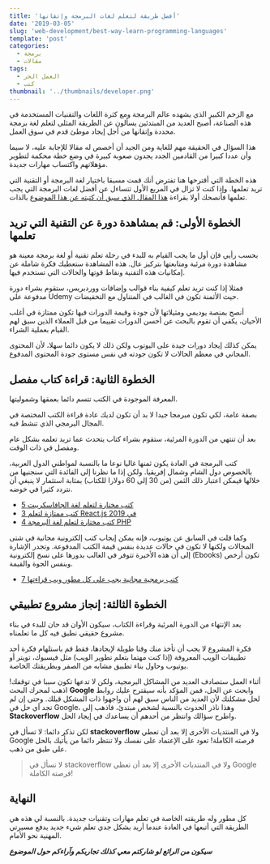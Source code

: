 ```yaml
---
title: 'أفضل طريقة لتعلم لغات البرمجة وإتقانها'
date: '2019-03-05'
slug: 'web-development/best-way-learn-programming-languages'
template: 'post'
categories:
  - برمجة
  - مقالات
tags:
  - العمل الحر
  - كتب
thumbnail: '../thumbnails/developer.png'
---
```


مع الزخم الكبير الذي يشهده عالم البرمجة ومع كثرة اللغات والتقنيات المستخدمة في هذه الصناعة، أصبح العديد من المبتدئين يسألون عن الطريقة المثلى لتعلم لغة برمجة محددة وإتقانها من أجل إيجاد موطئ قدم في سوق العمل.

هذا السؤال في الحقيقة مهم للغاية ومن الجيد أن أخصص له مقالا للإجابة عليه، لا سيما وأن عددا كبيرا من القادمين الجدد يجدون صعوبة كبيرة في وضع خطة محكمة لتطوير مؤهلاتهم واكتساب مهارات جديدة.

هذه الخطة التي أقترحها هنا تفترض أنك قمت مسبقا باختيار لغة البرمجة أو التقنية التي تريد تعلمها. وإذا كنت لا تزال في المربع الأول تتساءل عن أفضل لغات البرمجة التي يجب تعلمها فأنصحك أولا بقراءة [هذا المقال الذي سبق أن كتبته عن هذا الموضوع](https://www.tutomena.com/blog/%d9%84%d8%ba%d8%a7%d8%aa-%d8%a7%d9%84%d8%a8%d8%b1%d9%85%d8%ac%d8%a9-%d8%a7%d9%84%d8%a3%d9%83%d8%ab%d8%b1-%d8%b7%d9%84%d8%a8%d8%a7-%d9%81%d9%8a-%d8%a7%d9%84%d8%b3%d9%88%d9%82/) بالذات.

## الخطوة الأولى: قم بمشاهدة دورة عن التقنية التي تريد تعلمها

بحسب رأيي فإن أول ما يجب القيام به للبدء في رحلة تعلم تقنية أو لغة برمجة معينة هو مشاهدة دورة مرئية ومتابعتها بتركيز عال. هذه المشاهدة ستعطيك فكرة شاملة عن إمكانيات هذه التقنية ونقاط قوتها والحالات التي تستخدم فيها.

فمثلا إذا كنت تريد تعلم كيفية بناء قوالب وإضافات ووردبريس، ستقوم بشراء دورة مدفوعة على Udemy حيث الأثمنة تكون في الغالب في المتناول مع التخفيضات.

أنصح بمنصة يوديمي ومثيلاتها لأن جودة وقيمة الدورات فيها تكون ممتازة في أغلب الأحيان، يكفي أن تقوم بالبحث عن أحسن الدورات تقييما من قبل العملاء الذين سبق لهم القيام بعملية الشراء.

يمكن كذلك إيجاد دورات جيدة على اليوتوب ولكن ذلك لا يكون دائما سهلا، لأن المحتوى المجاني في معظم الحالات لا تكون جودته في نفس مستوى جودة المحتوى المدفوع.

## الخطوة الثانية: قراءة كتاب مفصل

المعرفة الموجودة في الكتب تتسم دائما بعمقها وشموليتها.

بصفة عامة، لكي تكون مبرمجا جيدا لا بد أن تكون لديك عادة قراءة الكتب المختصة في المجال البرمجي الذي تنشط فيه.

بعد أن تنتهي من الدورة المرئية، ستقوم بشراء كتاب يتحدث عما تريد تعلمه بشكل عام ومفصل في ذات الوقت.

كتب البرمجة في العادة يكون ثمنها غاليا نوعا ما بالنسبة لمواطني الدول العربية، بالخصوص دول الشام وشمال إفريقيا. ولكن إذا ما نظرنا إلى الفائدة التي سنجنيها من خلالها فيمكن اعتبار ذلك الثمن (من 30 إلى 60 دولارا للكتاب) بمثابة استثمار لا ينبغي أن نتردد كثيرا في خوضه.

- [5 كتب مختارة لتعلم لغة الجافاسكريبت](https://www.tutomena.com/web-development/javascript/books-learn-javascript/)
- [3 كتب ممتازة لتعلم React.js في 2019](https://www.tutomena.com/web-development/javascript/best-books-learn-reactjs/)
- [4 كتب مختارة لتعلم لغة البرمجة PHP](https://www.tutomena.com/web-development/php/best-books-learn-php-language/)

وكما قلت في السابق عن يوتيوب، فإنه يمكن إيجاب كتب إلكترونية مجانية في شتى المجالات ولكنها لا تكون في حالات عديدة بنفس قيمة الكتب المدفوعة. وتجدر الإشارة إلى أن هذه الأخيرة تتوفر في الغالب بدورها على نسخ إلكترونية (Ebooks) تكون أرخص وبنفس الجوة والقيمة.

- [7 كتب برمجية مجانية يجب على كل مطور ويب قراءتها](https://www.tutomena.com/web-development/programming-free-books/)

## الخطوة الثالثة: إنجاز مشروع تطبيقي

بعد الإنتهاء من الدورة المرئية وقراءة الكتاب، سيكون الأوان قد حان للبدء في بناء مشروع حقيقي نطبق فيه كل ما تعلمناه.

فكرة المشروع لا يجب أن تأخذ منك وقتا طويلة لإيجادها، فقط قم باستلهام فكرة أحد تطبيقات الويب المعروفة (إذا كنت مهتما بتعلم تطوير الويب) مثل فيسبوك، تويتر أو يوتيوب وحاول بناء تطبيق مشابه من الصفر وبطريقتك الخاصة.

أثناء العمل ستصادف العديد من المشاكل البرمجية، ولكن لا تدعها تكون سببا في توقفك! اذهب لمحرك البحث **Google** وابحث عن الحل، فمن المؤكد بأنه سيقترح عليك روابط لحل مشكلتك لأن العديد من الناس سبق لهم أن واجهوا ذات المشكل قبلك. وحتى إن لم تجد أي حل في Google، وهذا ناذر الحدوث بالنسبة لشخص مبتدئ، فاذهب إلى **Stackoverflow** واطرح سؤالك وانتظر من أحدهم أن يساعدك في إيجاد الحل.

لكن تذكر دائما: لا تسأل في **stackoverflow** ولا في المنتديات الأخرى إلا بعد أن تعطي Google فرصته الكاملة! تعود على الإعتماد على نفسك ولا تنتظر دائما من يأتيك بالحل على طبق من ذهب.

> لا تسأل في stackoverflow ولا في المنتديات الأخرى إلا بعد أن تعطي Google فرصته الكاملة!

## النهاية

كل مطور وله طريقته الخاصة في تعلم مهارات وتقنيات جديدة. بالنسبة لي هذه هي الطريقة التي أتبعها في العادة عندما أريد بشكل جدي تعلم شيء جديد يدفع مسيرتي المهنية نحو الأمام.

**_سيكون من الرائع لو شاركتم معي كذلك تجاربكم وآراءكم حول الموضوع_**
